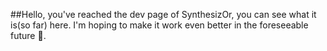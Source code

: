 ##Hello, 
you've reached the dev page of SynthesizOr, you can see what it is(so far) here.
I'm hoping to make it work even better in the foreseeable future 🤞.
